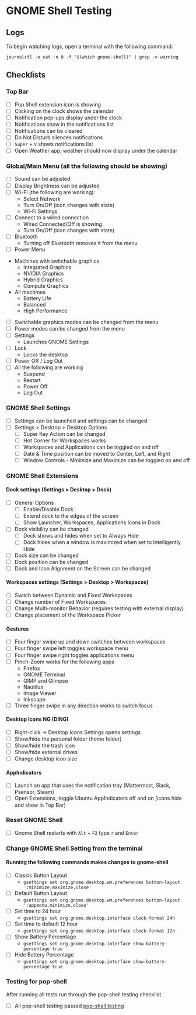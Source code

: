# GNOME Shell Testing

## Logs

To begin watching logs, open a terminal with the following command:

```
journalctl -o cat -n 0 -f "$(which gnome-shell)" | grep -v warning
```

## Checklists

### Top Bar
 - [ ] Pop Shell extension icon is showing
 - [ ] Clicking on the clock shows the calendar
 - [ ] Notification pop-ups display under the clock
 - [ ] Notifications show in the notifications list
 - [ ] Notifications can be cleared
 - [ ] Do Not Disturb silences notifications 
 - [ ] `Super` + `V` shows notifications list
 - [ ] Open Weather app; weather should now display under the calendar

### Global/Main Menu (all the following should be showing)
 - [ ] Sound can be adjusted
 - [ ] Display Brightness can be adjusted
 - [ ] Wi-Fi (the following are working):
   - Select Network
   - Turn On/Off (icon changes with state)
   - Wi-Fi Settings
 - [ ] Connect to a wired connection
   - Wired Connected/Off is showing
   - Turn On/Off (icon changes with state)
 - [ ] Bluetooth
   - Turning off Bluetooth removes it from the menu
 - [ ] Power Menu
  - Machines with switchable graphics
     - Integrated Graphics
     - NVIDIA Graphics
     - Hybrid Graphics
     - Compute Graphics
  - All machines
     - Battery Life
     - Balanced
     - High Performance
 - [ ] Switchable graphics modes can be changed from the menu
 - [ ] Power modes can be changed from the menu
 - [ ] Settings
   - Launches GNOME Settings
 - [ ] Lock
   - Locks the desktop
 - [ ] Power Off / Log Out
  - [ ] All the following are working
     - Suspend
     - Restart
     - Power Off
     - Log Out

### GNOME Shell Settings
 - [ ] Settings can be launched and settings can be changed
 - [ ] Settings > Desktop > Desktop Options
     - [ ] Super Key Action can be changed
     - [ ] Hot Corner for Workspaces works
     - [ ] Workspaces and Applications can be toggled on and off
     - [ ] Date & Time position can be moved to Center, Left, and Right
     - [ ] Window Controls - Minimize and Maximize can be toggled on and off
     
### GNOME Shell Extensions

#### Dock settings (Settings > Desktop > Dock)
- [ ] General Options
    - [ ] Enable/Disable Dock
    - [ ] Extend dock to the edges of the screen 
    - [ ] Show Launcher, Workspaces, Applications Icons in Dock
 - [ ] Dock visibility can be changed
    - [ ] Dock shows and hides when set to Always Hide
    - [ ] Dock hides when a window is maximized when set to Intelligently Hide
 - [ ] Dock size can be changed
 - [ ] Dock position can be changed
 - [ ] Dock and Icon Alignment on the Screen can be changed
     
#### Workspaces settings (Settings > Desktop > Workspaces)
- [ ] Switch between Dynamic and Fixed Workspaces
- [ ] Change number of Fixed Workspaces
- [ ] Change Multi-monitor Behavior (requires testing with external display)
- [ ] Change placement of the Workspace Picker
     
#### Gestures
- [ ] Four finger swipe up and down switches between workspaces
- [ ] Four finger swipe left toggles workspace menu
- [ ] Four finger swipe right toggles applications menu
- [ ] Pinch-Zoom works for the following apps
  - Firefox
  - GNOME Terminal
  - GIMP and Glimpse
  - Nautilus
  - Image Viewer
  - Inkscape
- [ ] Three finger swipe in any direction works to switch focus
  
#### Desktop Icons NG (DING)
- [ ] Right-click -> Desktop Icons Settings opens settings
- [ ] Show/hide the personal folder (home folder)
- [ ] Show/hide the trash icon
- [ ] Show/hide external drives
- [ ] Change desktop icon size

#### AppIndicators

- [ ] Launch an app that uses the notification tray (Mattermost, Slack, Psensor, Steam)
- [ ] Open Extensions, toggle Ubuntu AppIndicators off and on (icons hide and show in Top Bar)

### Reset GNOME Shell
- [ ] Gnome Shell restarts with `Alt` + `F2` type `r` and `Enter`

### Change GNOME Shell Setting from the terminal
#### Running the following commands makes changes to gnome-shell
  - [ ] Classic Button Layout
    - `gsettings set org.gnome.desktop.wm.preferences button-layout ':minimize,maximize,close'`
  - [ ] Default Button Layout
    - `gsettings set org.gnome.desktop.wm.preferences button-layout ':appmenu,minimize,close'`
   - [ ] Set time to 24 hour 
     - `gsettings set org.gnome.desktop.interface clock-format 24h`
   - [ ] Set time to default 12 hour
     - `gsettings set org.gnome.desktop.interface clock-format 12h`
  - [ ] Show Battery Percentage 
    - `gsettings set org.gnome.desktop.interface show-battery-percentage true`
  - [ ] Hide Battery Percentage
    - `gsettings set org.gnome.desktop.interface show-battery-percentage true`

### Testing for pop-shell
After running all tests run through the pop-shell testing checklist
 - [ ] All pop-shell testing passed [pop-shell testing](https://github.com/pop-os/shell/blob/master_jammy/TESTING.md)
